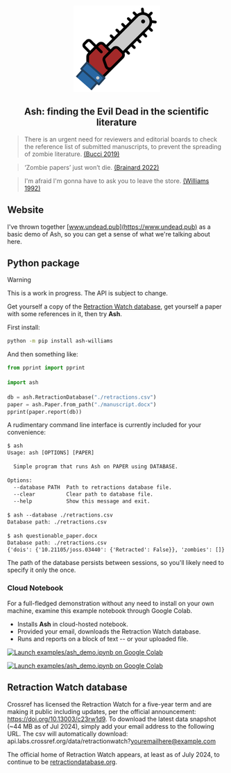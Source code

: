 <p align="center">
  <img src="https://raw.githubusercontent.com/vaneseltine/ash/master/ash-logo.svg" alt="The Ash logo: a blue shirt sleeve leading into a red chainsaw" width=200 />
</p>

<h2 align="center">Ash: finding the Evil Dead in the scientific literature</h2>

> There is an urgent need for reviewers and editorial boards to check the reference list
> of submitted manuscripts, to prevent the spreading of zombie literature.
> [(Bucci 2019)](https://doi.org/10.1038/s41419-019-1450-3)

> ‘Zombie papers’ just won’t die.
> [(Brainard 2022)](https://doi.org/10.1126/science.add6848)

> I'm afraid I'm gonna have to ask you to leave the store.
> [(Williams 1992)](https://www.imdb.com/title/tt0106308/)

## Website

I've thrown together [www.undead.pub](https://www.undead.pub) as a basic demo of Ash,
so you can get a sense of what we're talking about here.

## Python package

> [!WARNING]
> This is a work in progress. The API is subject to change.

Get yourself a copy of the [Retraction Watch database](#retraction-watch-database),
get yourself a paper with some references in it,
then try **Ash**.

First install:

```bash
python -m pip install ash-williams
```

And then something like:

```python
from pprint import pprint

import ash

db = ash.RetractionDatabase("./retractions.csv")
paper = ash.Paper.from_path("./manuscript.docx")
pprint(paper.report(db))
```

A rudimentary command line interface is currently included for your convenience:

```
$ ash
Usage: ash [OPTIONS] [PAPER]

  Simple program that runs Ash on PAPER using DATABASE.

Options:
  --database PATH  Path to retractions database file.
  --clear          Clear path to database file.
  --help           Show this message and exit.

$ ash --database ./retractions.csv
Database path: ./retractions.csv

$ ash questionable_paper.docx
Database path: ./retractions.csv
{'dois': {'10.21105/joss.03440': {'Retracted': False}}, 'zombies': []}
```

The path of the database persists between sessions, so you'll likely need to specify it
only the once.

### Cloud Notebook

For a full-fledged demonstration without any need to install on your own machine,
examine this example notebook through Google Colab.

- Installs **Ash** in cloud-hosted notebook.
- Provided your email, downloads the Retraction Watch database.
- Runs and reports on a block of text -- or your uploaded file.

[![Launch examples/ash_demo.ipynb on Google Colab](https://img.shields.io/badge/jupyter_notebook-launch_on_mybinder.org-888.svg?style=for-the-badge&logo=jupyter&logoColor=fff&color=df8429)](https://mybinder.org/v2/gh/vaneseltine/ash-williams/HEAD?labpath=examples%2Fash_demo.ipynb)

[![Launch examples/ash_demo.ipynb on Google Colab](https://img.shields.io/badge/jupyter_notebook-launch_on_google_colab-888.svg?style=for-the-badge&logo=jupyter&logoColor=fff&color=f9ab00)](https://colab.research.google.com/github/vaneseltine/ash-williams/blob/main/examples/ash_demo.ipynb)

## Retraction Watch database

Crossref has licensed the Retraction Watch for a five-year term and are making it public
including updates, per the official announcement: https://doi.org/10.13003/c23rw1d9.
To download the latest data snapshot (~44 MB as of Jul 2024),
simply add your email address to the following URL.
The csv will automatically download:
api.labs.crossref.org/data/retractionwatch?youremailhere@example.com

The official home of Retraction Watch appears,
at least as of July 2024,
to continue to be [retractiondatabase.org](http://retractiondatabase.org).
